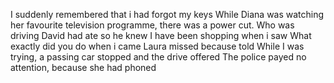 I suddenly remembered that i had forgot my keys
While Diana was watching her favourite television programme, there was a power cut.
Who was driving
David had ate so he knew
I have been shopping when i saw
What exactly did you do when i came
Laura missed because told
While I was trying, a passing car stopped and the drive offered
The police payed no attention, because she had phoned
